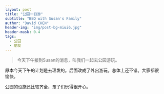 ```yaml
---
layout: post
title: "公园一日游"
subtitle: "BBQ with Susan's Family"
author: "David CHEN"
header-img: "img/post-bg-miui6.jpg"
header-mask: 0.4
tags:
  - 公园
  - 朋友
---
```


> 今天下午接到Susan的消息，叫我们一起去公园游玩。

原本今天下午的计划是去理发的。后面改成了外出游玩。总体上还不错。大家都很愉快。

公园的设施还比较齐全，孩子们玩得很开心。


